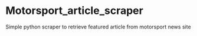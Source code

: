 # Motorsport_article_scraper
 Simple python scraper to retrieve featured article from motorsport news site
